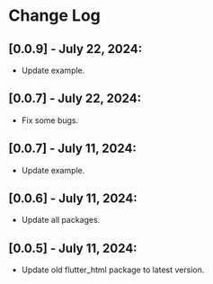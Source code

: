 # Change Log

## [0.0.9] - July 22, 2024:

* Update example.


## [0.0.7] - July 22, 2024:

* Fix some bugs.

## [0.0.7] - July 11, 2024:

* Update example.

## [0.0.6] - July 11, 2024:

* Update all packages.

## [0.0.5] - July 11, 2024:

* Update old flutter_html package to latest version.
